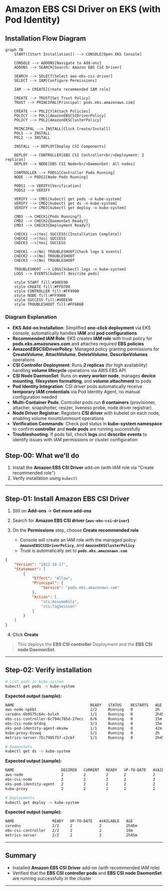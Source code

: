 # Amazon EBS CSI Driver on EKS (with Pod Identity)

## Installation Flow Diagram

```mermaid
graph TB
    START([Start Installation]) --> CONSOLE[Open EKS Console]
    
    CONSOLE --> ADDONS[Navigate to Add-ons]
    ADDONS --> SEARCH[Search: Amazon EBS CSI Driver]
    
    SEARCH --> SELECT[Select aws-ebs-csi-driver]
    SELECT --> IAM[Configure Permissions]
    
    IAM --> CREATE[Create recommended IAM role]
    
    CREATE --> TRUST[Set Trust Policy]
    TRUST --> PRINCIPAL[Principal: pods.eks.amazonaws.com]
    
    CREATE --> POLICY[Attach Policies]
    POLICY --> POL1[AmazonEBSCSIDriverPolicy]
    POLICY --> POL2[AmazonEKSClusterPolicy]
    
    PRINCIPAL --> INSTALL[Click Create/Install]
    POL1 --> INSTALL
    POL2 --> INSTALL
    
    INSTALL --> DEPLOY[Deploy CSI Components]
    
    DEPLOY --> CONTROLLER[EBS CSI Controller<br/>Deployment: 2 replicas]
    DEPLOY --> NODE[EBS CSI Node<br/>DaemonSet: All nodes]
    
    CONTROLLER --> PODS1[Controller Pods Running]
    NODE --> PODS2[Node Pods Running]
    
    PODS1 --> VERIFY[Verification]
    PODS2 --> VERIFY
    
    VERIFY --> CMD1[kubectl get pods -n kube-system]
    VERIFY --> CMD2[kubectl get ds -n kube-system]
    VERIFY --> CMD3[kubectl get deploy -n kube-system]
    
    CMD1 --> CHECK1{Pods Running?}
    CMD2 --> CHECK2{DaemonSet Ready?}
    CMD3 --> CHECK3{Deployment Ready?}
    
    CHECK1 -->|Yes| SUCCESS([Installation Complete])
    CHECK2 -->|Yes| SUCCESS
    CHECK3 -->|Yes| SUCCESS
    
    CHECK1 -->|No| TROUBLESHOOT[Check logs & events]
    CHECK2 -->|No| TROUBLESHOOT
    CHECK3 -->|No| TROUBLESHOOT
    
    TROUBLESHOOT --> LOGS[kubectl logs -n kube-system]
    LOGS --> EVENTS[kubectl describe pods]
    
    style START fill:#90EE90
    style CREATE fill:#FFD700
    style CONTROLLER fill:#FF9900
    style NODE fill:#FF9900
    style SUCCESS fill:#90EE90
    style TROUBLESHOOT fill:#FF6B6B
```

### Diagram Explanation

- **EKS Add-on Installation**: Simplified **one-click deployment** via EKS console, automatically handles **IAM** and **pod configurations**
- **Recommended IAM Role**: EKS creates **IAM role** with trust policy for **pods.eks.amazonaws.com** and attaches required **EBS policies**
- **AmazonEBSCSIDriverPolicy**: Managed policy granting permissions for **CreateVolume**, **AttachVolume**, **DeleteVolume**, **DescribeVolumes** operations
- **CSI Controller Deployment**: Runs **2 replicas** (for high availability) handling **volume lifecycle** operations via AWS EBS API
- **CSI Node DaemonSet**: Runs on **every worker node**, manages **device mounting**, **filesystem formatting**, and **volume attachment** to pods
- **Pod Identity Integration**: CSI driver pods automatically receive **temporary IAM credentials** via Pod Identity Agent, no manual configuration needed
- **Multi-Container Pods**: Controller pods run **6 containers** (provisioner, attacher, snapshotter, resizer, liveness probe, node driver registrar)
- **Node Driver Registrar**: Registers **CSI driver** with kubelet on each node, enabling volume mount/unmount operations
- **Verification Commands**: Check pod status in **kube-system namespace** to confirm **controller** and **node pods** are running successfully
- **Troubleshooting**: If pods fail, check **logs** and **describe events** to identify issues with IAM permissions or cluster configuration

## Step-00: What we'll do

1. Install the **Amazon EBS CSI Driver** add-on (with IAM role via "Create recommended role")
2. Verify installation using `kubectl`

---

## Step-01: Install Amazon EBS CSI Driver

1. Still on **Add-ons** → **Get more add-ons**
2. Search for **Amazon EBS CSI driver (`aws-ebs-csi-driver`)**
3. On the **Permissions** step, choose **Create recommended role**

   * Console will create an IAM role with the managed policy:
     **`AmazonEBSCSIDriverPolicy`**, and **`AmazonEKSClusterPolicy`**
   * Trust is automatically set to **`pods.eks.amazonaws.com`**

```json
{
    "Version": "2012-10-17",
    "Statement": [
        {
            "Effect": "Allow",
            "Principal": {
                "Service": "pods.eks.amazonaws.com"
            },
            "Action": [
                "sts:AssumeRole",
                "sts:TagSession"
            ]
        }
    ]
}
```

4. Click **Create**

> This deploys the **EBS CSI controller** Deployment and the **EBS CSI node DaemonSet**.

---

## Step-02: Verify installation

```bash
# List pods in kube-system
kubectl get pods -n kube-system
```

**Expected output (sample):**

```bash
NAME                                  READY   STATUS    RESTARTS   AGE
aws-node-np6bt                        2/2     Running   0          2h
coredns-6b9575c64c-bvlxh              1/1     Running   0          2h45m
ebs-csi-controller-6c794c785d-27mcc   6/6     Running   0          15m
ebs-csi-node-bf4nq                    3/3     Running   0          15m
eks-pod-identity-agent-mkxmw          1/1     Running   0          42m
kube-proxy-6svwq                      1/1     Running   0          2h
metrics-server-75c7985757-c2cbf       1/1     Running   0          2h45m
```

```bash
# DaemonSets
kubectl get ds -n kube-system
```

**Expected output (sample):**

```bash
NAME                     DESIRED   CURRENT   READY   UP-TO-DATE   AVAILABLE   NODE SELECTOR              AGE
aws-node                 2         2         2       2            2           <none>                     2h45m
ebs-csi-node             2         2         2       2            2           kubernetes.io/os=linux     15m
eks-pod-identity-agent   2         2         2       2            2           <none>                     42m
kube-proxy               2         2         2       2            2           <none>                     2h45m
```

```bash
# Deployments
kubectl get deploy -n kube-system
```

**Expected output (sample):**

```bash
NAME                 READY   UP-TO-DATE   AVAILABLE   AGE
coredns              2/2     2            2           2h45m
ebs-csi-controller   2/2     2            2           16m
metrics-server       2/2     2            2           2h45m
```

---

## Summary

* Installed **Amazon EBS CSI Driver** add-on (with recommended IAM role)
* Verified that the **EBS CSI controller pods** and **EBS CSI node DaemonSet** are running successfully in the cluster

---
